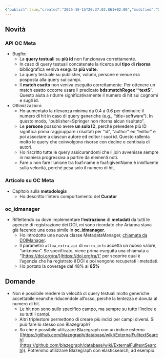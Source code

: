 ```yaml
---
{"publish":true,"created":"2025-10-15T20:37:02.861+02:00","modified":"2025-10-15T19:37:16.000+02:00","cssclasses":""}
---
```



## Novità

### API OC Meta

- Bugfix:
    - La **query testuali** su **più id** non funzionava correttamente.
    - In caso di query testuali concatenate la ricerca sul **tipo** di **risorsa** bibliografica veniva eseguita **più volte**.
    - La query testuale su publisher, volumi, persone e venue era posposta alla query sui campi.
    - Il **match esatto** non veniva eseguito correttamente. Per ottenere un match esatto occorre usare il predicato **bds:matchRegex ‘^text$’**. Questo aiuta a ridurre significativamente il numero di hit sui cognomi e sugli id.
- Ottimizzazioni:
    - Ho aumentato la rilevanza minima da 0.4 a 0.6 per diminuire il numero di hit in caso di query generiche (e.g., “title=software”). In questo modo, “publisher=Springer non ritorna alcun risultato”.
    - Le **persone** possono avere **un solo ID**, perché prevedere più ID significa prima raggruppare i risultati per “id”, “author” ed “editor” e poi associare a ciascun autore ed editor i suoi id. Questo rallenta molto le query che coinvolgono risorse con decine o centinaia di autori.
    - Ho riscritto tutte le query assicurandomi che il join avvenisse sempre in maniera progressiva a partire da elementi noti.
    - Fare o non fare l’unione tra foaf:name e foaf:givenName è ininfluente sulla velocità, perché pesa solo il numero di hit.

### Articolo su OC Meta

- Capitolo sulla **metodologia**
    - Ho descritto l’intero comportamento del **Curator**

### oc_idmanager

- Riflettendo su dove implementare **l’estrazione** di **metadati** da tutti le agenzie di registrazione dei DOI, mi sono ricordato che Arianna stava già facendo una cosa simile in **oc_idmanager**.
    - Ho introdotto una nuova classe MetadataManager, [chiamata da DOIManager](https://github.com/opencitations/identifier_manager/blob/34c78412fa69c4f36fcdc7174f001aaeb3089929/oc_idmanager/doi.py#L161).
    - Il parametro `allow_extra_api` di `extra_info` accetta un nuovo valore, “unknown”. Se specificato, viene prima eseguita una chiamata a “[https://doi.org/ra/](https://doi.org/ra/)” per scoprire qual è l’agenzia che ha registrato il DOI e poi vengono recuperati i metadati.
    - Ho portato la coverage dal 48% al **65%**

## Domande

- Non è possibile rendere la velocità di query testuali molto generiche accettabile neanche riducendole all’osso, perché la lentezza è dovuta al numero di hit.
    - Le hit non sono sullo specifico campo, ma sempre su tutto l’indice e su tutti i campi.
    - Altri triplestore permettono di creare più indici per campi diversi. Si può fare lo stesso con Blazegraph?
    - So che è possibile utilizzare Blazegraph con un indice esterno ([https://github.com/blazegraph/database/wiki/ExternalFulltextSearch](https://github.com/blazegraph/database/wiki/ExternalFulltextSearch)). Potremmo utilizzare Blazegraph con elasticsearch, ad esempio.
